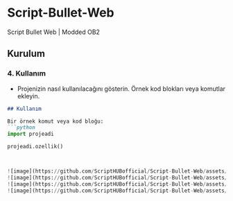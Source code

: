 # Script-Bullet-Web
Script Bullet Web | Modded OB2
## Kurulum


### 4. **Kullanım**
- Projenizin nasıl kullanılacağını gösterin. Örnek kod blokları veya komutlar ekleyin.

```markdown
## Kullanım

Bir örnek komut veya kod bloğu:
```python
import projeadi

projeadi.ozellik()



![image](https://github.com/ScriptHUBofficial/Script-Bullet-Web/assets/106864876/2084eeed-4d2e-4b1a-807f-31b0ad7d390c)
![image](https://github.com/ScriptHUBofficial/Script-Bullet-Web/assets/106864876/3e365636-a1d7-468f-9706-2fc1c9be33b6)
![image](https://github.com/ScriptHUBofficial/Script-Bullet-Web/assets/106864876/06c5bf8b-97fc-478c-915e-477b84a2be14)
![image](https://github.com/ScriptHUBofficial/Script-Bullet-Web/assets/106864876/afba458b-880c-4186-977b-daeb99fe2006)


